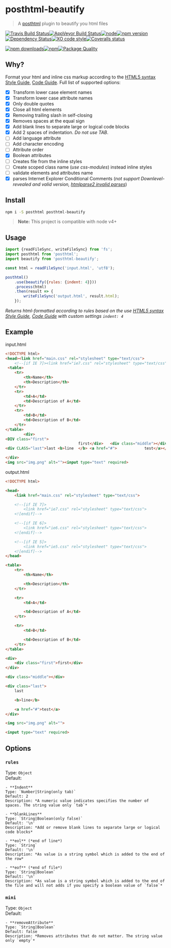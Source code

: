 # posthtml-beautify

> A [posthtml](https://github.com/posthtml) plugin to beautify you html files

[![Travis Build Status](https://img.shields.io/travis/Scrum/posthtml-beautify/master.svg?style=flat-square&label=unix)](https://travis-ci.org/Scrum/posthtml-beautify)[![AppVeyor Build Status](https://img.shields.io/appveyor/ci/GitScrum/posthtml-beautify/master.svg?style=flat-square&label=windows)](https://ci.appveyor.com/project/GitScrum/posthtml-beautify)[![node](https://img.shields.io/node/v/post-sequence.svg?maxAge=2592000&style=flat-square)]()[![npm version](https://img.shields.io/npm/v/posthtml-beautify.svg?style=flat-square)](https://www.npmjs.com/package/posthtml-beautify)[![Dependency Status](https://david-dm.org/gitscrum/posthtml-beautify.svg?style=flat-square)](https://david-dm.org/gitscrum/posthtml-beautify)[![XO code style](https://img.shields.io/badge/code_style-XO-5ed9c7.svg?style=flat-square)](https://github.com/sindresorhus/xo)[![Coveralls status](https://img.shields.io/coveralls/Scrum/posthtml-beautify.svg?style=flat-square)](https://coveralls.io/r/Scrum/posthtml-beautify)

[![npm downloads](https://img.shields.io/npm/dm/posthtml-beautify.svg?style=flat-square)](https://www.npmjs.com/package/posthtml-beautify)[![npm](https://img.shields.io/npm/dt/posthtml-beautify.svg?style=flat-square)](https://www.npmjs.com/package/posthtml-beautify)[![Package Quality](http://npm.packagequality.com/shield/posthtml-beautify.svg?style=flat-square)](http://packagequality.com/#?package=posthtml-beautify)

## Why?
Format your html and inline css markup according to the [HTML5 syntax Style Guide](http://www.w3schools.com/html/html5_syntax.asp), [Code Guide](http://codeguide.co/#html). Full list of supported options:
- [x] Transform lower case element names
- [x] Transform lower case attribute names
- [x] Only double quotes
- [x] Close all html elements 
- [x] Removing trailing slash in self-closing 
- [x] Removes spaces at the equal sign
- [x] Add blank lines to separate large or logical code blocks
- [x] Add 2 spaces of indentation. *Do not use TAB*.
- [ ] Add language attribute
- [ ] Add character encoding
- [ ] Attribute order
- [x] Boolean attributes
- [ ] Creates file from the inline styles
- [ ] Create scoped class name (*use css-modules*) instead inline styles
- [ ] validate elements and attributes name
- [x] parses Internet Explorer Conditional Comments (*not support Downlevel-revealed and valid version, [htmlparse2 invalid parses](https://github.com/Scrum/posthtml-beautify/issues/36)*)

## Install

```bash
npm i -S posthtml posthtml-beautify
```

> **Note:** This project is compatible with node v4+

## Usage

```js
import {readFileSync, writeFileSync} from 'fs';
import posthtml from 'posthtml';
import beautify from 'posthtml-beautify';

const html = readFileSync('input.html', 'utf8');

posthtml()
    .use(beautify({rules: {indent: 4}}))
    .process(html)
    .then(result => {
        writeFileSync('output.html', result.html);
    });

```
*Returns html-formatted according to rules based on the use [HTML5 syntax Style Guide](http://www.w3schools.com/html/html5_syntax.asp), [Code Guide](http://codeguide.co/#html) with custom settings `indent: 4`*

## Example

input.html
```html
<!DOCTYPE html>
<head><link href="main.css" rel="stylesheet" type="text/css">
    <!--[if IE 7]><link href="ie7.css" rel="stylesheet" type="text/css"><![endif]--><!--[if IE 6]><link href="ie6.css" rel="stylesheet" type="text/css"><![endif]--><!--[if IE 5]><link href="ie5.css" rel="stylesheet" type="text/css"><![endif]--></head>
 <table>
    <tr>
        <th>Name</th>
        <th>Description</th>
    </tr>
    <tr>
        <td>A</td>
        <td>Description of A</td>
    </tr>
    <tr>
        <td>B</td>
        <td>Description of B</td>
    </tr>
</table>
        <div>
<DIV class="first">
                                first</div>   <div class="middle"></div>
<div CLASS="last">last <b>line  </b> <a href="#">            test</a></div>

</div>
<img src="img.png" alt=""><input type="text" required>
```

output.html
```html
<!DOCTYPE html>

<head>
    <link href="main.css" rel="stylesheet" type="text/css">

    <!--[if IE 7]>
        <link href="ie7.css" rel="stylesheet" type="text/css">
    <![endif]-->

    <!--[if IE 6]>
        <link href="ie6.css" rel="stylesheet" type="text/css">
    <![endif]-->

    <!--[if IE 5]>
        <link href="ie5.css" rel="stylesheet" type="text/css">
    <![endif]-->
</head>

<table>
    <tr>
        <th>Name</th>

        <th>Description</th>
    </tr>

    <tr>
        <td>A</td>

        <td>Description of A</td>
    </tr>

    <tr>
        <td>B</td>

        <td>Description of B</td>
    </tr>
</table>

<div>
    <div class="first">first</div>
</div>

<div class="middle"></div>

<div class="last">
    last

    <b>line</b>

    <a href="#">test</a>
</div>

<img src="img.png" alt="">

<input type="text" required>
```

## Options

### `rules`
Type: `Object`  
Default:

    - **Indent**  
    Type: `Number|String(only tab)`  
    Default: 2  
    Description: *A numeric value indicates specifies the number of spaces. The string value only `tab`*

    - **blankLines**  
    Type: `String|Boolean(only false)`  
    Default: '\n'  
    Description: *Add or remove blank lines to separate large or logical code blocks*

    - **eol** (*end of line*)  
    Type: `String`  
    Default: '\n'  
    Description: *As value is a string symbol which is added to the end of the row*

    - **eof** (*end of file*)  
    Type: `String|Boolean`  
    Default: '\n'  
    Description: *As value is a string symbol which is added to the end of the file and will not adds if you specify a boolean value of `false`*

### `mini`
Type: `Object`  
Default:

    - **removeAttribute**  
    Type: `String|Boolean`  
    Default: false  
    Description: *Removes attributes that do not matter. The string value only `empty`*
